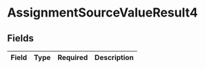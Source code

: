 # AssignmentSourceValueResult4


## Fields

| Field       | Type        | Required    | Description |
| ----------- | ----------- | ----------- | ----------- |